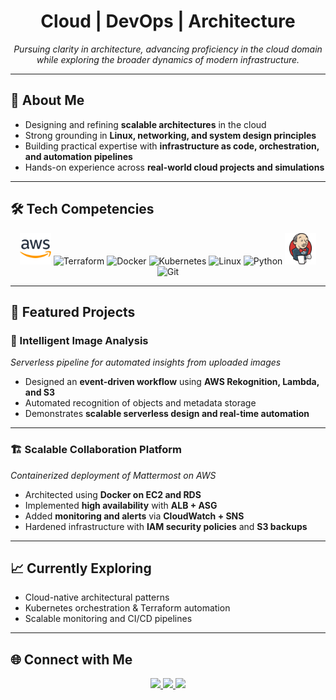 <h1 align="center"> Cloud | DevOps | Architecture </h1>

<p align="center">
  <i>Pursuing clarity in architecture, advancing proficiency in the cloud domain while exploring the broader dynamics of modern infrastructure.</i>
</p>

---

## 🚀 About Me
- Designing and refining **scalable architectures** in the cloud  
- Strong grounding in **Linux, networking, and system design principles**  
- Building practical expertise with **infrastructure as code, orchestration, and automation pipelines**  
- Hands-on experience across **real-world cloud projects and simulations**  

---

## 🛠️ Tech Competencies
<p align="center">
  <img src="https://raw.githubusercontent.com/devicons/devicon/master/icons/amazonwebservices/amazonwebservices-original-wordmark.svg" height="50" alt="AWS"/>
  <img src="https://cdn.jsdelivr.net/gh/devicons/devicon/icons/terraform/terraform-original.svg" height="50" alt="Terraform" />
  <img src="https://cdn.jsdelivr.net/gh/devicons/devicon/icons/docker/docker-original.svg" height="50" alt="Docker" />
  <img src="https://cdn.jsdelivr.net/gh/devicons/devicon/icons/kubernetes/kubernetes-plain.svg" height="50" alt="Kubernetes" />
  <img src="https://cdn.jsdelivr.net/gh/devicons/devicon/icons/linux/linux-original.svg" height="50" alt="Linux" />
  <img src="https://cdn.jsdelivr.net/gh/devicons/devicon/icons/python/python-original.svg" height="50" alt="Python" />
  <img src="https://raw.githubusercontent.com/devicons/devicon/master/icons/jenkins/jenkins-original.svg" height="50" alt="Jenkins"/>
  <img src="https://cdn.jsdelivr.net/gh/devicons/devicon/icons/git/git-original.svg" height="50" alt="Git" />
</p>

---

## 📂 Featured Projects  

### 🔎 Intelligent Image Analysis  
_Serverless pipeline for automated insights from uploaded images_  
- Designed an **event-driven workflow** using **AWS Rekognition, Lambda, and S3**  
- Automated recognition of objects and metadata storage  
- Demonstrates **scalable serverless design and real-time automation**  

---

### 🏗️ Scalable Collaboration Platform  
_Containerized deployment of Mattermost on AWS_  
- Architected using **Docker on EC2 and RDS**  
- Implemented **high availability** with **ALB + ASG**  
- Added **monitoring and alerts** via **CloudWatch + SNS**  
- Hardened infrastructure with **IAM security policies** and **S3 backups**  

---

## 📈 Currently Exploring
- Cloud-native architectural patterns  
- Kubernetes orchestration & Terraform automation  
- Scalable monitoring and CI/CD pipelines  

---

## 🌐 Connect with Me
<p align="center">
  <a href="mailto:yourmail@example.com">
    <img src="https://img.shields.io/badge/Email-D14836?style=for-the-badge&logo=gmail&logoColor=white" />
  </a>
  <a href="https://linkedin.com/in/yourprofile">
    <img src="https://img.shields.io/badge/LinkedIn-0A66C2?style=for-the-badge&logo=linkedin&logoColor=white" />
  </a>
  <a href="https://github.com/yourusername">
    <img src="https://img.shields.io/badge/GitHub-171515?style=for-the-badge&logo=github&logoColor=white" />
  </a>
</p>
